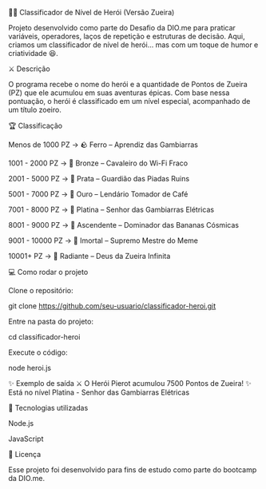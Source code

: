 🦸‍♂️ Classificador de Nível de Herói (Versão Zueira)

Projeto desenvolvido como parte do Desafio da DIO.me para praticar variáveis, operadores, laços de repetição e estruturas de decisão.
Aqui, criamos um classificador de nível de herói... mas com um toque de humor e criatividade 😆.

⚔️ Descrição

O programa recebe o nome do herói e a quantidade de Pontos de Zueira (PZ) que ele acumulou em suas aventuras épicas.
Com base nessa pontuação, o herói é classificado em um nível especial, acompanhado de um título zoeiro.

🏆 Classificação

Menos de 1000 PZ → 🪨 Ferro – Aprendiz das Gambiarras

1001 - 2000 PZ → 🥉 Bronze – Cavaleiro do Wi-Fi Fraco

2001 - 5000 PZ → 🥈 Prata – Guardião das Piadas Ruins

5001 - 7000 PZ → 🥇 Ouro – Lendário Tomador de Café

7001 - 8000 PZ → 💎 Platina – Senhor das Gambiarras Elétricas

8001 - 9000 PZ → 🚀 Ascendente – Dominador das Bananas Cósmicas

9001 - 10000 PZ → 🔮 Imortal – Supremo Mestre do Meme

10001+ PZ → 🌟 Radiante – Deus da Zueira Infinita

💻 Como rodar o projeto

Clone o repositório:

git clone https://github.com/seu-usuario/classificador-heroi.git


Entre na pasta do projeto:

cd classificador-heroi


Execute o código:

node heroi.js

✨ Exemplo de saída
⚔️ O Herói Pierot acumulou 7500 Pontos de Zueira!
✨ Está no nível Platina - Senhor das Gambiarras Elétricas

🚀 Tecnologias utilizadas

Node.js

JavaScript

📝 Licença

Esse projeto foi desenvolvido para fins de estudo como parte do bootcamp da DIO.me.
